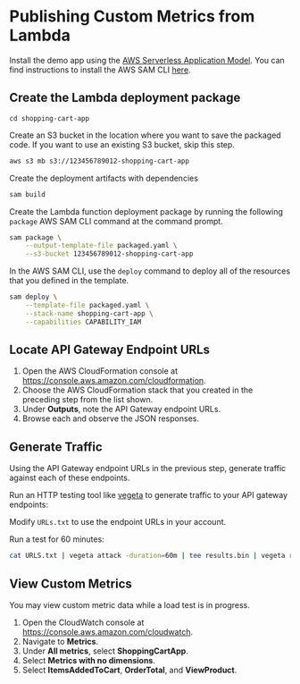 # Publishing Custom Metrics from Lambda

Install the demo app using the [AWS Serverless Application Model](https://aws.amazon.com/serverless/sam/). You can find instructions to install the AWS SAM CLI [here](https://docs.aws.amazon.com/serverless-application-model/latest/developerguide/serverless-sam-cli-install.html).

## Create the Lambda deployment package

`cd shopping-cart-app`

Create an S3 bucket in the location where you want to save the packaged code. If you want to use an existing S3 bucket, skip this step.

```sh
aws s3 mb s3://123456789012-shopping-cart-app
```

Create the deployment artifacts with dependencies

```sh
sam build
```

Create the Lambda function deployment package by running the following `package` AWS SAM CLI command at the command prompt.

```sh
sam package \
    --output-template-file packaged.yaml \
    --s3-bucket 123456789012-shopping-cart-app
```

In the AWS SAM CLI, use the `deploy` command to deploy all of the resources that you defined in the template.

```sh
sam deploy \
    --template-file packaged.yaml \
    --stack-name shopping-cart-app \
    --capabilities CAPABILITY_IAM
```

## Locate API Gateway Endpoint URLs

1. Open the AWS CloudFormation console at <https://console.aws.amazon.com/cloudformation>.
1. Choose the AWS CloudFormation stack that you created in the preceding step from the list shown\.
1. Under **Outputs**, note the API Gateway endpoint URLs.
1. Browse each and observe the JSON responses.

## Generate Traffic

Using the API Gateway endpoint URLs in the previous step, generate traffic against each of these endpoints.

Run an HTTP testing tool like [vegeta](https://github.com/tsenart/vegeta) to generate traffic to your API gateway endpoints:

Modify `URLs.txt` to use the endpoint URLs in your account.

Run a test for 60 minutes:

```sh
cat URLS.txt | vegeta attack -duration=60m | tee results.bin | vegeta report
```

## View Custom Metrics

You may view custom metric data while a load test is in progress.

1. Open the CloudWatch console at <https://console.aws.amazon.com/cloudwatch>.
1. Navigate to **Metrics**.
1. Under **All metrics**, select **ShoppingCartApp**.
1. Select **Metrics with no dimensions**.
1. Select **ItemsAddedToCart**, **OrderTotal**, and **ViewProduct**.
